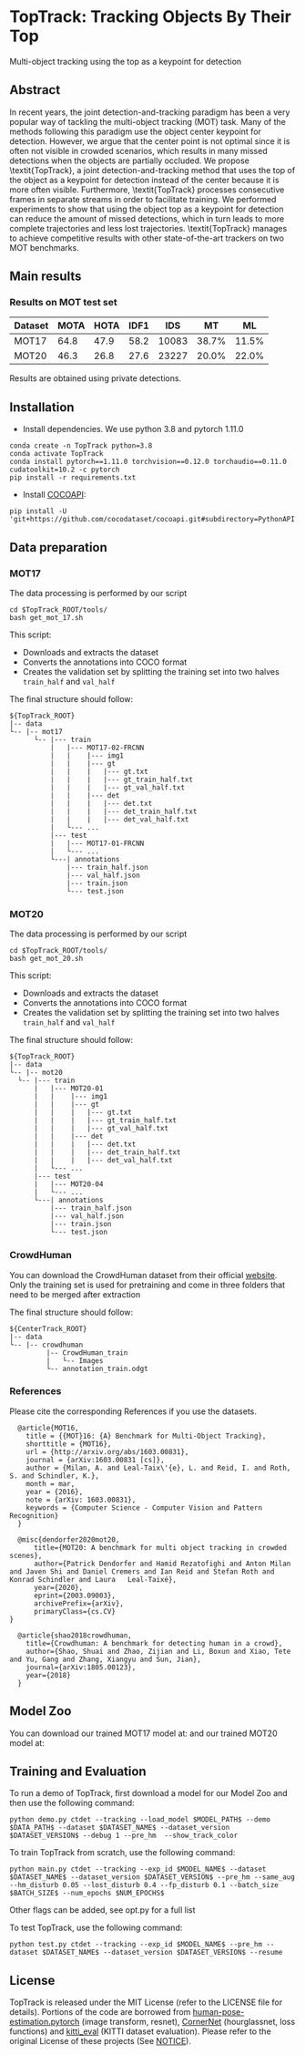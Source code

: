 # TopTrack: Tracking Objects By Their Top 
Multi-object tracking using the top as a keypoint for detection



## Abstract 

In recent years, the joint detection-and-tracking paradigm has been a very popular way of tackling the multi-object tracking (MOT) task. Many of the methods following this paradigm use the object center keypoint for detection. However, we argue that the center point is not optimal since it is often not visible in crowded scenarios, which results in many missed detections when the objects are partially occluded. We propose \textit{TopTrack}, a joint detection-and-tracking method that uses the top of the object as a keypoint for detection instead of the center because it is more often visible. Furthermore, \textit{TopTrack} processes consecutive frames in separate streams in order to facilitate training. We performed experiments to show that using the object top as a keypoint for detection can reduce the amount of missed detections, which in turn leads to more complete trajectories and less lost trajectories. \textit{TopTrack} manages to achieve competitive results with other state-of-the-art trackers on two MOT benchmarks.

## Main results

### Results on MOT test set

| Dataset    |  MOTA | HOTA | IDF1 | IDS | MT | ML |
|--------------|-----------|-----------|--------|-------|----------|----------|
|MOT17       | 64.8 |  47.9 | 58.2 | 10083 | 38.7% | 11.5% |
|MOT20       | 46.3 | 26.8 | 27.6 | 23227 | 20.0% | 22.0% |

Results are obtained using private detections.

## Installation
* Install dependencies. We use python 3.8 and pytorch 1.11.0
```
conda create -n TopTrack python=3.8
conda activate TopTrack
conda install pytorch==1.11.0 torchvision==0.12.0 torchaudio==0.11.0 cudatoolkit=10.2 -c pytorch
pip install -r requirements.txt
```
* Install [COCOAPI](https://github.com/cocodataset/cocoapi):

~~~
pip install -U 'git+https://github.com/cocodataset/cocoapi.git#subdirectory=PythonAPI'
~~~


## Data preparation

### MOT17
The data processing is performed by our script 

~~~
cd $TopTrack_ROOT/tools/
bash get_mot_17.sh 
~~~

This script:
* Downloads and extracts the dataset
* Converts the annotations into COCO format
* Creates the validation set by splitting the training set into two halves ```train_half``` and ```val_half```

The final structure should follow:
~~~
${TopTrack_ROOT}
|-- data
└-- |-- mot17
      └-- |--- train
          |   |--- MOT17-02-FRCNN
          |   |    |--- img1
          |   |    |--- gt
          |   |    |   |--- gt.txt
          |   |    |   |--- gt_train_half.txt
          |   |    |   |--- gt_val_half.txt
          |   |    |--- det
          |   |    |   |--- det.txt
          |   |    |   |--- det_train_half.txt
          |   |    |   |--- det_val_half.txt
          |   └--- ...
          |--- test
          |   |--- MOT17-01-FRCNN
          |   └--- ...
          └---| annotations
              |--- train_half.json
              |--- val_half.json
              |--- train.json
              └--- test.json
~~~
  
### MOT20 
The data processing is performed by our script 

~~~
cd $TopTrack_ROOT/tools/
bash get_mot_20.sh 
~~~

This script:
* Downloads and extracts the dataset
* Converts the annotations into COCO format
* Creates the validation set by splitting the training set into two halves ```train_half``` and ```val_half```

The final structure should follow:
~~~
${TopTrack_ROOT}
|-- data
└-- |-- mot20
  └-- |--- train
      |   |--- MOT20-01
      |   |    |--- img1
      |   |    |--- gt
      |   |    |   |--- gt.txt
      |   |    |   |--- gt_train_half.txt
      |   |    |   |--- gt_val_half.txt
      |   |    |--- det
      |   |    |   |--- det.txt
      |   |    |   |--- det_train_half.txt
      |   |    |   |--- det_val_half.txt
      |   └--- ...
      |--- test
      |   |--- MOT20-04
      |   └--- ...
      └---| annotations
          |--- train_half.json
          |--- val_half.json
          |--- train.json
          └--- test.json
~~~

### CrowdHuman
You can download the CrowdHuman dataset from their official [website](https://www.crowdhuman.org). 
Only the training set is used for pretraining and come in three folders that need to be merged after extraction

The final structure should follow:

~~~
${CenterTrack_ROOT}
|-- data
└-- |-- crowdhuman
         |-- CrowdHuman_train
         |   └-- Images
         └-- annotation_train.odgt
~~~

### References
Please cite the corresponding References if you use the datasets.

~~~
  @article{MOT16,
    title = {{MOT}16: {A} Benchmark for Multi-Object Tracking},
    shorttitle = {MOT16},
    url = {http://arxiv.org/abs/1603.00831},
    journal = {arXiv:1603.00831 [cs]},
    author = {Milan, A. and Leal-Taix\'{e}, L. and Reid, I. and Roth, S. and Schindler, K.},
    month = mar,
    year = {2016},
    note = {arXiv: 1603.00831},
    keywords = {Computer Science - Computer Vision and Pattern Recognition}
  }
  
  @misc{dendorfer2020mot20,
      title={MOT20: A benchmark for multi object tracking in crowded scenes}, 
      author={Patrick Dendorfer and Hamid Rezatofighi and Anton Milan and Javen Shi and Daniel Cremers and Ian Reid and Stefan Roth and Konrad Schindler and Laura   Leal-Taixé},
      year={2020},
      eprint={2003.09003},
      archivePrefix={arXiv},
      primaryClass={cs.CV}
}

  @article{shao2018crowdhuman,
    title={Crowdhuman: A benchmark for detecting human in a crowd},
    author={Shao, Shuai and Zhao, Zijian and Li, Boxun and Xiao, Tete and Yu, Gang and Zhang, Xiangyu and Sun, Jian},
    journal={arXiv:1805.00123},
    year={2018}
  }
~~~

## Model Zoo

You can download our trained MOT17 model at:  and our trained MOT20 model at:


## Training and Evaluation
To run a demo of TopTrack, first download a model for our Model Zoo and then use the following command:

```
python demo.py ctdet --tracking --load_model $MODEL_PATH$ --demo $DATA_PATH$ --dataset $DATASET_NAME$ --dataset_version $DATASET_VERSION$ --debug 1 --pre_hm  --show_track_color
```

To train TopTrack from scratch, use the following command:
```
python main.py ctdet --tracking --exp_id $MODEL_NAME$ --dataset $DATASET_NAME$ --dataset_version $DATASET_VERSION$ --pre_hm --same_aug --hm_disturb 0.05 --lost_disturb 0.4 --fp_disturb 0.1 --batch_size $BATCH_SIZE$ --num_epochs $NUM_EPOCHS$
```
Other flags can be added, see opt.py for a full list

To test TopTrack, use the following command:
```
python test.py ctdet --tracking --exp_id $MODEL_NAME$ --pre_hm --dataset $DATASET_NAME$ --dataset_version $DATASET_VERSION$ --resume
```

## License

TopTrack is released under the MIT License (refer to the LICENSE file for details).
Portions of the code are borrowed from [human-pose-estimation.pytorch](https://github.com/Microsoft/human-pose-estimation.pytorch) (image transform, resnet), [CornerNet](https://github.com/princeton-vl/CornerNet) (hourglassnet, loss functions) and [kitti_eval](https://github.com/prclibo/kitti_eval) (KITTI dataset evaluation). Please refer to the original License of these projects (See [NOTICE](NOTICE)).

